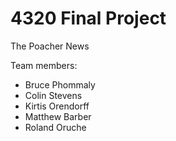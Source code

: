# 4320 Final Project
The Poacher News

Team members:
  * Bruce Phommaly
  * Colin Stevens
  * Kirtis Orendorff
  * Matthew Barber
  * Roland Oruche
